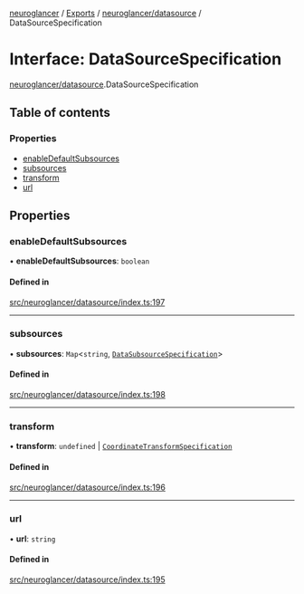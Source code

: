 [neuroglancer](../README.md) / [Exports](../modules.md) / [neuroglancer/datasource](../modules/neuroglancer_datasource.md) / DataSourceSpecification

# Interface: DataSourceSpecification

[neuroglancer/datasource](../modules/neuroglancer_datasource.md).DataSourceSpecification

## Table of contents

### Properties

- [enableDefaultSubsources](neuroglancer_datasource.DataSourceSpecification.md#enabledefaultsubsources)
- [subsources](neuroglancer_datasource.DataSourceSpecification.md#subsources)
- [transform](neuroglancer_datasource.DataSourceSpecification.md#transform)
- [url](neuroglancer_datasource.DataSourceSpecification.md#url)

## Properties

### enableDefaultSubsources

• **enableDefaultSubsources**: `boolean`

#### Defined in

[src/neuroglancer/datasource/index.ts:197](https://github.com/ActiveBrainAtlas2/neuroglancer/blob/034b457d/src/neuroglancer/datasource/index.ts#L197)

___

### subsources

• **subsources**: `Map`<`string`, [`DataSubsourceSpecification`](neuroglancer_datasource.DataSubsourceSpecification.md)\>

#### Defined in

[src/neuroglancer/datasource/index.ts:198](https://github.com/ActiveBrainAtlas2/neuroglancer/blob/034b457d/src/neuroglancer/datasource/index.ts#L198)

___

### transform

• **transform**: `undefined` \| [`CoordinateTransformSpecification`](neuroglancer_coordinate_transform.CoordinateTransformSpecification.md)

#### Defined in

[src/neuroglancer/datasource/index.ts:196](https://github.com/ActiveBrainAtlas2/neuroglancer/blob/034b457d/src/neuroglancer/datasource/index.ts#L196)

___

### url

• **url**: `string`

#### Defined in

[src/neuroglancer/datasource/index.ts:195](https://github.com/ActiveBrainAtlas2/neuroglancer/blob/034b457d/src/neuroglancer/datasource/index.ts#L195)
